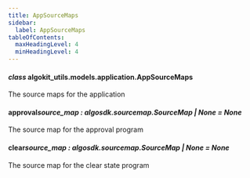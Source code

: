 ```yaml
---
title: AppSourceMaps
sidebar:
  label: AppSourceMaps
tableOfContents:
  maxHeadingLevel: 4
  minHeadingLevel: 4
---
```


#### _class_ algokit_utils.models.application.AppSourceMaps

The source maps for the application

#### approval*source_map *: algosdk.source*map.SourceMap | None* _= None_

The source map for the approval program

#### clear*source_map *: algosdk.source*map.SourceMap | None* _= None_

The source map for the clear state program
